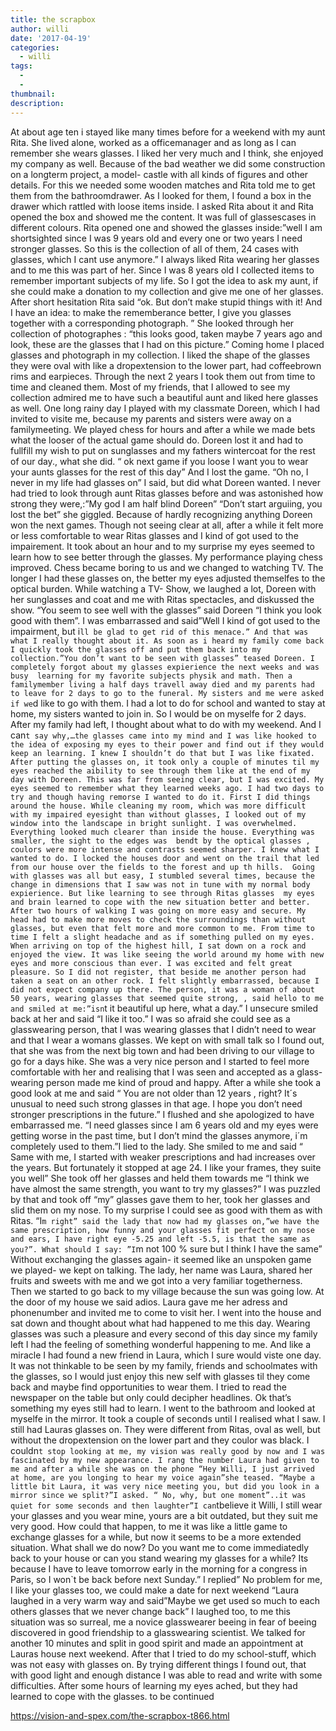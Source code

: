 ```yaml
---
title: the scrapbox
author: willi
date: '2017-04-19'
categories:
  - willi
tags:
  - 
  - 
thumbnail: 
description: 
---
```


At about age ten i stayed like many times before for a weekend with my aunt Rita. She lived alone, worked as a officemanager and as long as I can remember she wears glasses. I liked her very much and I think, she enjoyed my company as well. 
Because of the bad weather we did some construction on a longterm project, a model- castle with all kinds of figures and other details. 
For this we needed some wooden matches and Rita told me to get them from the  bathroomdrawer.
As I looked for them, I found a box in the drawer which rattled with loose items inside. I asked Rita about it and Rita opened the box and showed me the content. It was full of glassescases in different colours. Rita opened one and showed the glasses inside:”well I am shortsighted since I was 9 years old and every one or two years I need stronger glasses. So this is the collection of all of them, 24 cases with glasses, which I cant use anymore.”
I always liked Rita wearing her glasses and to me this was part of her. 
Since I was 8 years old I collected items to remember important subjects of my life. So I got the idea to ask my aunt, if she could make a donation to my collection and give me one of her glasses. After short hesitation Rita said “ok. But don’t make stupid things with it! And I have an idea: to make the rememberance better, I give you glasses together with a corresponding photograph. ” She looked through her collection of photographes : “this looks  good, taken maybe 7 years ago and look, these are the glasses that I had on this picture.”
Coming home I placed glasses and photograph in my collection. I liked the shape of the glasses they were oval with like a dropextension to the lower part, had coffeebrown rims and earpieces.
Through the next 2 years I took them out from time to time and cleaned them. Most of my friends, that I allowed to see my collection admired me to have such a beautiful aunt and liked here glasses as well.
One long rainy day I played with my  classmate Doreen, which I had invited to visite me, because my parents and sisters were away on a familymeeting. We played chess for hours and after a while we made bets what the looser of the actual game should do. Doreen lost it and had to fullfill my wish to put on sunglasses and my fathers wintercoat for the rest of our day., what she did. “ ok next game if you loose I want you to wear your aunts glasses for the rest of this day” And I lost the game. “Oh no, I never in my life had glasses on” I said, but did what Doreen wanted. I never had tried to look through aunt Ritas glasses before and was astonished how strong they were,:”My god I am half blind Doreen” “Don’t start arguiing, you lost the bet” she giggled. Because of hardly recognizing anything Doreen won the next games. Though not seeing clear at all, after a while  it felt more or less comfortable to wear Ritas glasses and I kind of got used to the impairement. It took about an hour and to my surprise my eyes seemed to learn how to see better through the glasses. My performance playing chess improved. Chess became boring to us and we changed to watching TV. The longer I had these glasses on, the better my eyes adjusted themselfes to the optical burden. While watching a TV- Show, we laughed a lot, Doreen with her sunglasses and coat and me with Ritas spectacles, and diskussed the show. “You seem to see well with the glasses” said Doreen “I think you look good with them”. I was embarrassed and said”Well I kind of got used to the impairment, but i`ll be glad to get rid of this menace.” And that was what I really thought about it.
As soon as i heard my family come back I quickly took the glasses off and put them back into my collection.”You don’t want to be seen with glasses” teased Doreen.
I completely forgot about my glasses expierience the next weeks and was busy  learning for my favorite subjects physik and math. Then a familymember living a half days travell away died and my parents had to leave for 2 days to go to the funeral. My sisters and me were asked if we`d like to go with them. I had a lot to do for school and wanted to stay at home, my sisters wanted to join in. So I would be on myselfe for 2 days.
After my family had left, I thought about what to do with my weekend. And I can`t say why,…the glasses came into my mind and I was like hooked to the idea of exposing my eyes to their power and find out if they would keep an learning. I knew I shouldn’t do that but I was like fixated. After putting the glasses on, it took only a couple of minutes til my eyes reached the aibility to see through them like at the end of my day with Doreen. This was far from seeing clear, but I was excited. My eyes seemed to remember what they learned weeks ago. I had two days to try and though having remorse I wanted to do it.
First I did things around the house. While cleaning my room, which was more difficult with my impaired eyesight than without glasses, I looked out of my window into the landscape in bright sunlight. I was overwhelmed. Everything looked much clearer than inside the house. Everything was smaller, the sight to the edges was  bendt by the optical glasses , coulors were more intense and contrasts seemed sharper. I knew what I wanted to do. I locked the houses door and went on the trail that led from our house over the fields to the forest and up th hills. 
Going with glasses was all but easy, I stumbled several times, because the change in dimensions that I saw was not in tune with my normal body expierience. But like learning to see through Ritas glasses  my eyes and brain learned to cope with the new situation better and better. After two hours of walking I was going on more easy and secure. My head had to make more moves to check the surroundings than without glasses, but even that felt more and more common to me. From time to time I felt a slight headache and as if something pulled on my eyes.
When arriving on top of the highest hill, I sat down on a rock and enjoyed the view. It was like seeing the world around my home with new eyes and more conscious than ever. I was excited and felt great pleasure. So I did not register, that beside me another person had taken a seat on an other rock. I felt slightly embarrassed, because I did not expect company up there. The person, it was a woman of about 50 years, wearing glasses that seemed quite strong, , said hello to me and smiled at me:”isn`t it beautiful up here, what a day.” I unsecure smiled back at her and said “I like it too.” I was so afraid she could see as a glasswearing person, that I was wearing glasses that I didn’t need to wear and that I wear a womans glasses. We kept on with small talk so I found out, that she was from the next big town  and had been driving to our village to go for a days hike. She was a very nice person and I started to feel more comfortable with her and realising that I was seen and accepted as a glass- wearing person made me kind of proud and happy. After a while she took a good look at me and said “ You are not older than 12 years , right? It´s unusual to need such strong glasses in that age. I hope  you don’t need stronger prescriptions in the future.” I flushed and she apologized to have embarrassed me. “I need glasses since I am 6 years old and my eyes were getting worse in the past time, but I don’t mind the glasses anymore, i´m completely used to them.”I lied to the lady. She smiled to me and said “ Same with me, I started with weaker prescriptions and had increases over the years. But fortunately it stopped at age 24. I like your frames, they suite you well” She took off her glasses and held them towards me “I think we have almost the same strength, you want to try my glasses?” I was puzzled by that and took off “my” glasses gave them to her,  took her glasses and slid them on my nose. To my surprise I could see as good with them as with Ritas. “I`m right” said the lady that now had my glasses on,”we have the same prescription, how funny and your glasses fit perfect on my nose and ears, I have right eye -5.25 and left -5.5, is that the same as you?”. What should I say: ”I`m not 100 % sure but I think I have the same” Without exchanging the glasses again- it seemed like an unspoken game we played- we kept on talking. The lady, her name was Laura, shared her fruits and sweets with me and we got into a very familiar togetherness. Then we started to go back to my village because the sun was going low. At the door of my house we said adios. Laura gave me her adress and phonenumber and invited me to come to visit her. 
I went into the house and sat down and thought about what had happened to me this day. Wearing glasses was such a pleasure and every second of this day since my family left I had the feeling of something wonderful happening to me. And like a miracle I had found a new friend in Laura, which I sure would viste one day. It was not thinkable to be seen by my family, friends and schoolmates with the glasses, so I would just enjoy this new self with glasses til they come back and maybe find opportunities to wear them.
I tried to read the newspaper on the table but only could decipher headlines. Ok that’s something my eyes still had to learn.
I went to the bathroom and looked at myselfe in the mirror. It took a couple of seconds until I realised what I saw. I still had Lauras glasses on. They were different from Ritas, oval as well, but without the dropextension on the lower part and they coulor was black. I couldn`t stop looking at me, my vision was really good by now and I was fascinated by my new appearance.
I rang the number Laura had given to me and after a while she was on the phone “Hey Willi, I just arrived at home, are you longing to hear my voice again”she teased. “Maybe a little bit Laura, it was very nice meeting you, but did you look in a mirror since we split?”I asked. “ No, why, but one moment”..it was quiet for some seconds and then laughter”I can`tbelieve it Willi, I still wear your glasses and you wear mine, yours are a bit outdated, but they suit me very good. How could that happen, to me it was like a little game to exchange glasses for a while, but now it seems to  be a more extended situation. What shall we do now? Do you want me to come immediatedly back to your house or can you stand wearing my glasses for a while? Its because I have to leave tomorrow early in the morning for a congress in Paris, so I won`t be back before next Sunday.” I replied” No problem for me, I like your glasses too, we could make a date for next weekend “Laura laughed in a very warm way and said”Maybe we get used so much to each others glasses that we never change back” I laughed too, to me this situation was so surreal, me a novice glasswearer beeing in fear of beeing discovered in good friendship to a glasswearing scientist. We talked for another 10 minutes and split in good spirit and made an appointment at Lauras house next weekend.
After that I tried to do my school-stuff, which was not easy with glasses on. By trying different things I found out, that with good light and enough distance I was able to read and write with some difficulties. After some hours of learning my eyes ached, but they had learned to cope with the glasses. to be continued

https://vision-and-spex.com/the-scrapbox-t866.html
